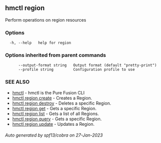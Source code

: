 ## hmctl region

Perform operations on region resources

### Options

```
  -h, --help   help for region
```

### Options inherited from parent commands

```
      --output-format string   Output format (default "pretty-print")
      --profile string         Configuration profile to use
```

### SEE ALSO

* [hmctl](hmctl.md)	 - hmctl is the Pure Fusion CLI
* [hmctl region create](hmctl_region_create.md)	 - Creates a Region.
* [hmctl region destroy](hmctl_region_destroy.md)	 - Deletes a specific Region.
* [hmctl region get](hmctl_region_get.md)	 - Gets a specific Region.
* [hmctl region list](hmctl_region_list.md)	 - Gets a list of all Regions.
* [hmctl region query](hmctl_region_query.md)	 - Gets a specific Region.
* [hmctl region update](hmctl_region_update.md)	 - Updates a Region.

###### Auto generated by spf13/cobra on 27-Jan-2023
